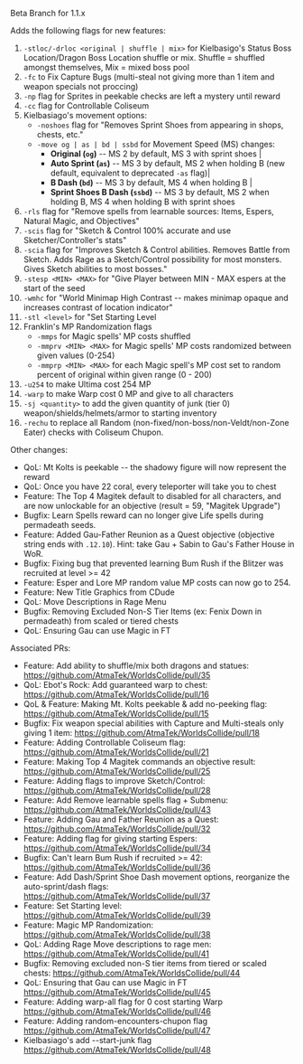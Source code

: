 Beta Branch for 1.1.x

Adds the following flags for new features:
1. `-stloc/-drloc <original | shuffle | mix>` for Kielbasigo's Status Boss Location/Dragon Boss Location shuffle or mix. Shuffle = shuffled amongst themselves, Mix = mixed boss pool
2. `-fc` to Fix Capture Bugs (multi-steal not giving more than 1 item and weapon specials not proccing)
3. `-np` flag for Sprites in peekable checks are left a mystery until reward
4. `-cc` flag for Controllable Coliseum
5. Kielbasiago's movement options: 
    - `-noshoes` flag for "Removes Sprint Shoes from appearing in shops, chests, etc."
    - `-move og | as | bd | ssbd` for Movement Speed (MS) changes:
        - **Original (`og`)** -- MS 2 by default, MS 3 with sprint shoes | 
        - **Auto Sprint (`as`)** -- MS 3 by default, MS 2 when holding B (new default, equivalent to deprecated `-as` flag)| 
        - **B Dash (`bd`)** -- MS 3 by default, MS 4 when holding B | 
        - **Sprint Shoes B Dash (`ssbd`)** -- MS 3 by default, MS 2 when holding B, MS 4 when holding B with sprint shoes
6. `-rls` flag for "Remove spells from learnable sources: Items, Espers, Natural Magic, and Objectives"
7. `-scis` flag for "Sketch & Control 100% accurate and use Sketcher/Controller's stats"
8. `-scia` flag for "Improves Sketch & Control abilities. Removes Battle from Sketch. Adds Rage as a Sketch/Control possibility for most monsters. Gives Sketch abilities to most bosses."
9. `-stesp <MIN> <MAX>` for "Give Player between MIN - MAX espers at the start of the seed
10. `-wmhc` for "World Minimap High Contrast -- makes minimap opaque and increases contrast of location indicator"
11. `-stl <level>` for "Set Starting Level
12. Franklin's MP Randomization flags
    - `-mmps` for Magic spells' MP costs shuffled
    - `-mmprv <MIN> <MAX>` for Magic spells' MP costs randomized between given values (0-254)
    - `-mmprp <MIN> <MAX>` for each Magic spell's MP cost set to random percent of original within given range (0 - 200)
13. `-u254` to make Ultima cost 254 MP
14. `-warp` to make Warp cost 0 MP and give to all characters
15. `-sj <quantity>` to add the given quantity of junk (tier 0) weapon/shields/helmets/armor to starting inventory
16. `-rechu` to replace all Random (non-fixed/non-boss/non-Veldt/non-Zone Eater) checks with Coliseum Chupon.

Other changes:
- QoL: Mt Kolts is peekable -- the shadowy figure will now represent the reward
- QoL: Once you have 22 coral, every teleporter will take you to chest
- Feature: The Top 4 Magitek default to disabled for all characters, and are now unlockable for an objective (result = 59, "Magitek Upgrade")
- Bugfix: Learn Spells reward can no longer give Life spells during permadeath seeds.
- Feature: Added Gau-Father Reunion as a Quest objective (objective string ends with `.12.10`). Hint: take Gau + Sabin to Gau's Father House in WoR.
- Bugfix: Fixing bug that prevented learning Bum Rush if the Blitzer was recruited at level >= 42
- Feature: Esper and Lore MP random value MP costs can now go to 254.
- Feature: New Title Graphics from CDude
- QoL: Move Descriptions in Rage Menu
- Bugfix: Removing Excluded Non-S Tier Items (ex: Fenix Down in permadeath) from scaled or tiered chests
- QoL: Ensuring Gau can use Magic in FT

Associated PRs:
- Feature: Add ability to shuffle/mix both dragons and statues: <https://github.com/AtmaTek/WorldsCollide/pull/35>
- QoL: Ebot's Rock: Add guaranteed warp to chest: <https://github.com/AtmaTek/WorldsCollide/pull/16>
- QoL & Feature: Making Mt. Kolts peekable & add no-peeking flag: <https://github.com/AtmaTek/WorldsCollide/pull/15>
- Bugfix: Fix weapon special abilities with Capture and Multi-steals only giving 1 item: <https://github.com/AtmaTek/WorldsCollide/pull/18>
- Feature: Adding Controllable Coliseum flag: <https://github.com/AtmaTek/WorldsCollide/pull/21>
- Feature: Making Top 4 Magitek commands an objective result: <https://github.com/AtmaTek/WorldsCollide/pull/25>
- Feature: Adding flags to improve Sketch/Control: <https://github.com/AtmaTek/WorldsCollide/pull/28>
- Feature: Add Remove learnable spells flag + Submenu: <https://github.com/AtmaTek/WorldsCollide/pull/43>
- Feature: Adding Gau and Father Reunion as a Quest: <https://github.com/AtmaTek/WorldsCollide/pull/32>
- Feature: Adding flag for giving starting Espers: <https://github.com/AtmaTek/WorldsCollide/pull/34>
- Bugfix: Can't learn Bum Rush if recruited >= 42: <https://github.com/AtmaTek/WorldsCollide/pull/36>
- Feature: Add Dash/Sprint Shoe Dash movement options, reorganize the auto-sprint/dash flags: <https://github.com/AtmaTek/WorldsCollide/pull/37>
- Feature: Set Starting level: <https://github.com/AtmaTek/WorldsCollide/pull/39>
- Feature: Magic MP Randomization: <https://github.com/AtmaTek/WorldsCollide/pull/38>
- QoL: Adding Rage Move descriptions to rage men: <https://github.com/AtmaTek/WorldsCollide/pull/41>
- Bugfix: Removing excluded non-S tier items from tiered or scaled chests: <https://github.com/AtmaTek/WorldsCollide/pull/44>
- QoL: Ensuring that Gau can use Magic in FT <https://github.com/AtmaTek/WorldsCollide/pull/45>
- Feature: Adding warp-all flag for 0 cost starting Warp <https://github.com/AtmaTek/WorldsCollide/pull/46>
- Feature: Adding random-encounters-chupon flag <https://github.com/AtmaTek/WorldsCollide/pull/47>
- Kielbasiago's add --start-junk flag <https://github.com/AtmaTek/WorldsCollide/pull/48>


